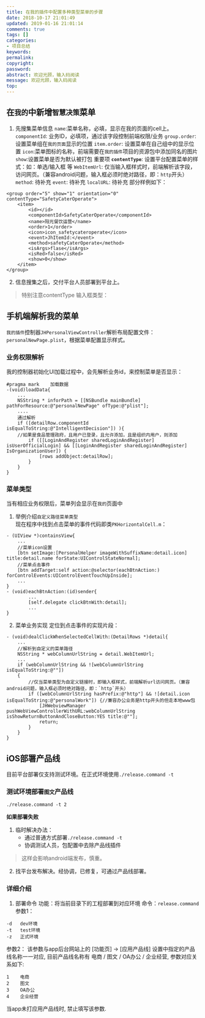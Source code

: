 ```yaml
---
title: 在我的插件中配置多种类型菜单的步骤
date: 2018-10-17 21:01:49
updated: 2019-01-16 21:01:14
comments: true
tags: []
categories:
- 项目总结
keywords: 
permalink: 
copyright: 
password: 
abstract: 欢迎光顾，输入码阅读
message: 欢迎光顾，输入码阅读
top:   
---
```

## 在`我的`中新增`智慧决策`菜单
1. 先搜集菜单信息
`name`:菜单名称，必填，显示在我的页面的cell上。
`componentId`: 业务ID，必填项，通过该字段控制前端权限/业务
`group.order`: 设置菜单组在`我的页面`显示的位置
`item.order`: 设置菜单在自己组中的显示位置
`icon`:菜单图标的名称，前端需要在`我的插件`项目的资源包中添加同名的图片
`show`:设置菜单是否为默认被打包
重要项
**`contentType`**: 设置平台配置菜单的样式：如：单选/输入框 等
`WebItemUrl`: 仅当输入框样式时，前端解析该字段，访问网页。（兼容android问题，输入框必须时绝对路径，即：`http`开头）
`method`: 待补充
`event`: 待补充
`localURL`: 待补充
部分样例如下：
```
<group order="5" show="1" orientation="0" contentType="SafetyCaterOperate">
    <item>
        <id></id>
        <componentId>SafetyCaterOperate</componentId>
        <name>阳光餐饮运营</name>
        <order>1</order>
        <icon>icon_safetycateroperate</icon>
        <event>JhItemId:</event>
        <method>safetyCaterOperate</method>
        <isArgs>flase</isArgs>
        <isRed>false</isRed>
        <show>0</show>
    </item>
</group>
```
2. 信息搜集之后，交付平台人员部署到平台上。
> 特别注意contentType 输入框类型：

## 手机端解析我的菜单
`我的插件`控制器`JHPersonalViewController`解析布局配置文件：`personalNewPage.plist`，根据菜单配置显示样式。
### 业务权限解析
我的控制器初始化UI加载过程中，会先解析业务id，来控制菜单是否显示：
```objc
#pragma mark    加载数据
-(void)loadData{
    ...
    NSString * inforPath = [[NSBundle mainBundle] pathForResource:@"personalNewPage" ofType:@"plist"];
    ....
    通过解析
    if ([detailRow.componentId isEqualToString:@"IntelligentDecision"]) ){
    //如果是食品管理政府，且用户已登录，且允许添加，且是组织内用户，则添加
        if ([[LoginAndRegister sharedLoginAndRegister] isUserOfficialLogin] && [[LoginAndRegister sharedLoginAndRegister] IsOrganizationUser]) {
            [rows addObject:detailRow]; 
        }
    } 
}
```
### 菜单类型
当有相应业务权限后，菜单列会显示在`我的`页面中
1. 举例介绍`自定义路径菜单类型`  
现在程序中找到点击菜单的事件代码即类`PKHorizontalCell.m`：
```
- (UIView *)containsView{
    ...
    //菜单icon设置
    [btn setImage:[PersonalHelper imageWithSuffixName:detail.icon] title:detail.name forState:UIControlStateNormal];
    //菜单点击事件
    [btn addTarget:self action:@selector(eachBtnAction:) forControlEvents:UIControlEventTouchUpInside];
    ...
}
- (void)eachBtnAction:(id)sender{
        ...
        [self.delegate clickBtnWith:detail];
        ...
}
```
2. 菜单业务实现
定位到点击事件的实现片段：
```
- (void)dealClickWhenSelectedCellWith:(DetailRows *)detail{
    ...
    //解析到自定义的菜单路径
    NSString * webColumnUrlString = detail.WebItemUrl;
    ...
    if (webColumnUrlString && ![webColumnUrlString isEqualToString:@""])
    {
        //仅当菜单类型为自定义链接时，即输入框样式，前端解析url访问网页。（兼容android问题，输入框必须时绝对路径，即：`http`开头）
        if ([webColumnUrlString hasPrefix:@"http"] && ![detail.icon isEqualToString:@"personalWork"]) {//兼容办公业务是http开头的但走本地www包
            [JHWebviewManager pushWebViewControllerWithURL:webColumnUrlString isShowReturnButtonAndCloseButton:YES title:@""];
            return;
        }
    }
}
```


## iOS部署产品线
目前平台部署仅支持测试环境。在正式环境使用`./release.command -t`
### 测试环境部署`图文`产品线
```
./release.command -t 2
```
**如果部署失败**
1. 临时解决办法：
    * 通过普通方式部署`./release.command -t`
    * 协调测试人员，包配置中去除产品线插件
> 这样会影响android端发布，慎重。
2. 找平台发布解决。经协调，已修复，可通过产品线部署。

### 详细介绍
1. 部署命令
功能：将当前目录下的工程部署到对应环境
命令：`release.command`
参数1：
```
-d   dev环境
-t   test环境
-z   正式环境
```
参数2：
该参数与app后台网站上的 [功能页] -> [应用产品线] 设置中指定的产品线名称一一对应, 目前产品线名称有 电商 / 图文 / OA办公 / 企业经营, 参数对应关系如下:
```
1    电商
2    图文
3    OA办公
4    企业经营
```
当app未打应用产品线时, 禁止填写该参数.





